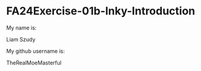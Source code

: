 # FA24Exercise-01b-Inky-Introduction

My name is:

Liam Szudy

My github username is:

TheRealMoeMasterful
